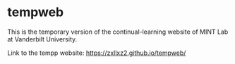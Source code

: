 # tempweb
This is the temporary version of the continual-learning website of MINT Lab at Vanderbilt University.

Link to the tempp website: https://zxllxz2.github.io/tempweb/
